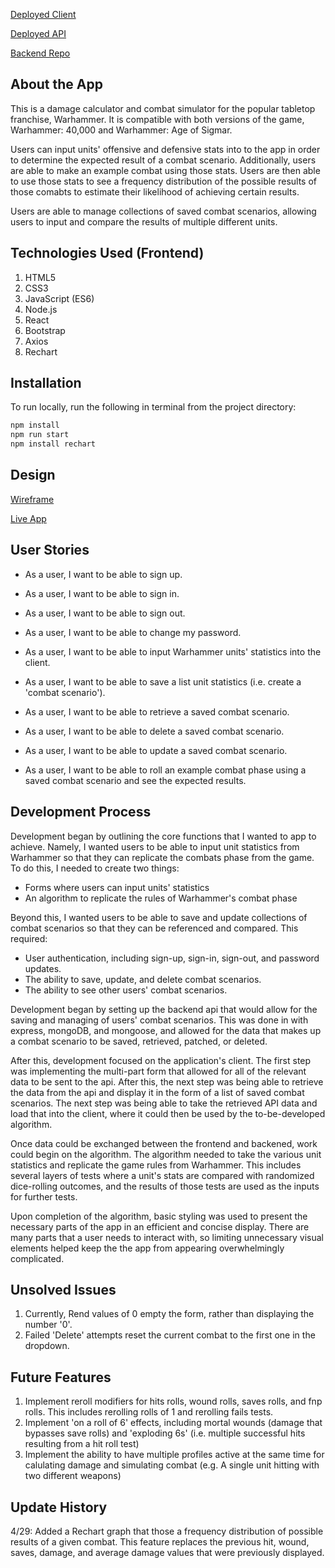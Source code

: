 [Deployed Client](https://drewmccarron.github.io/Warhammer-helper-client/#/)

[Deployed API](https://murmuring-cove-24551.herokuapp.com/)

[Backend Repo](https://github.com/drewmccarron/Warhammer-helper-api)


## About the App

This is a damage calculator and combat simulator for the popular tabletop franchise, Warhammer. It is compatible with both versions of the game, Warhammer: 40,000 and Warhammer: Age of Sigmar.

Users can input units' offensive and defensive stats into to the app in order to determine the expected result of a combat scenario. Additionally, users are able to make an example combat using those stats. Users are then able to use those stats to see a frequency distribution of the possible results of those comabts to estimate their likelihood of achieving certain results.

Users are able to manage collections of saved combat scenarios, allowing users to input and compare the results of multiple different units.

## Technologies Used (Frontend)

<ol>
<li>HTML5</li>
<li>CSS3</li>
<li>JavaScript (ES6)</li>
<li>Node.js</li>
<li>React</li>
<li>Bootstrap</li>
<li>Axios</li>
<li>Rechart</li>
</ol>

## Installation

To run locally, run the following in terminal from the project directory:
```sh
npm install
npm run start
npm install rechart
```

## Design

[Wireframe](https://i.imgur.com/5cu32Df.png)

[Live App](https://i.imgur.com/bJWlMMo.png)

## User Stories

- As a user, I want to be able to sign up.
- As a user, I want to be able to sign in.
- As a user, I want to be able to sign out.
- As a user, I want to be able to change my password.

- As a user, I want to be able to input Warhammer units' statistics into the client.
- As a user, I want to be able to save a list unit statistics (i.e. create a 'combat scenario').
- As a user, I want to be able to retrieve a saved combat scenario.
- As a user, I want to be able to delete a saved combat scenario.
- As a user, I want to be able to update a saved combat scenario.

- As a user, I want to be able to roll an example combat phase using a saved combat scenario and see the expected results.

## Development Process

Development began by outlining the core functions that I wanted to app to achieve. Namely, I wanted users to be able to input unit statistics from Warhammer so that they can replicate the combats phase from the game. To do this, I needed to create two things:

- Forms where users can input units' statistics
- An algorithm to replicate the rules of Warhammer's combat phase

Beyond this, I wanted users to be able to save and update collections of combat scenarios so that they can be referenced and compared. This required:

- User authentication, including sign-up, sign-in, sign-out, and password updates.
- The ability to save, update, and delete combat scenarios.
- The ability to see other users' combat scenarios.

Development began by setting up the backend api that would allow for the saving and managing of users' combat scenarios. This was done in with express, mongoDB, and mongoose, and allowed for the data that makes up a combat scenario to be saved, retrieved, patched, or deleted.

After this, development focused on the application's client. The first step was implementing the multi-part form that allowed for all of the relevant data to be sent to the api. After this, the next step was being able to retrieve the data from the api and display it in the form of a list of saved combat scenarios. The next step was being able to take the retrieved API data and load that into the client, where it could then be used by the to-be-developed algorithm.

Once data could be exchanged between the frontend and backened, work could begin on the algorithm. The algorithm needed to take the various unit statistics and replicate the game rules from Warhammer. This includes several layers of tests where a unit's stats are compared with randomized dice-rolling outcomes, and the results of those tests are used as the inputs for further tests.

Upon completion of the algorithm, basic styling was used to present the necessary parts of the app in an efficient and concise display. There are many parts that a user needs to interact with, so limiting unnecessary visual elements helped keep the the app from appearing overwhelmingly complicated.

## Unsolved Issues

1. Currently, Rend values of 0 empty the form, rather than displaying the number '0'.
2. Failed 'Delete' attempts reset the current combat to the first one in the dropdown.

## Future Features

1. Implement reroll modifiers for hits rolls, wound rolls, saves rolls, and fnp rolls. This includes rerolling rolls of 1 and rerolling fails tests.
2. Implement 'on a roll of 6' effects, including mortal wounds (damage that bypasses save rolls) and 'exploding 6s' (i.e. multiple successful hits resulting from a hit roll test)
3. Implement the ability to have multiple profiles active at the same time for calulating damage and simulating combat (e.g. A single unit hitting with two different weapons)

## Update History

4/29: Added a Rechart graph that those a frequency distribution of possible results of a given combat. This feature replaces the previous hit, wound, saves, damage, and average damage values that were previously displayed.
